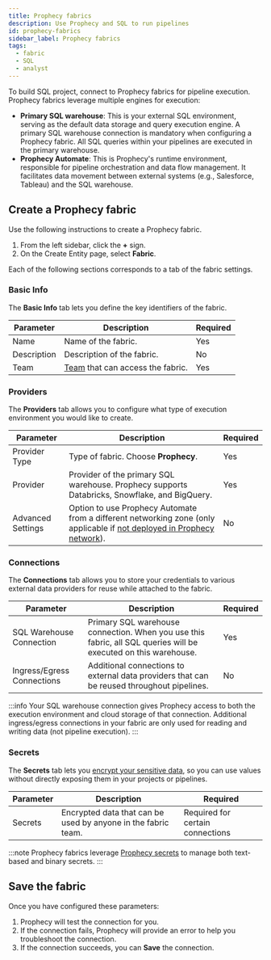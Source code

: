 ```yaml
---
title: Prophecy fabrics
description: Use Prophecy and SQL to run pipelines
id: prophecy-fabrics
sidebar_label: Prophecy fabrics
tags:
  - fabric
  - SQL
  - analyst
---
```


To build SQL project, connect to Prophecy fabrics for pipeline execution. Prophecy fabrics leverage multiple engines for execution:

- **Primary SQL warehouse**: This is your external SQL environment, serving as the default data storage and query execution engine. A primary SQL warehouse connection is mandatory when configuring a Prophecy fabric. All SQL queries within your pipelines are executed in the primary warehouse.
- **Prophecy Automate**: This is Prophecy's runtime environment, responsible for pipeline orchestration and data flow management. It facilitates data movement between external systems (e.g., Salesforce, Tableau) and the SQL warehouse.

## Create a Prophecy fabric

Use the following instructions to create a Prophecy fabric.

1. From the left sidebar, click the **+** sign.
1. On the Create Entity page, select **Fabric**.

Each of the following sections corresponds to a tab of the fabric settings.

### Basic Info

The **Basic Info** tab lets you define the key identifiers of the fabric.

| Parameter   | Description                                                                     | Required |
| ----------- | ------------------------------------------------------------------------------- | -------- |
| Name        | Name of the fabric.                                                             | Yes      |
| Description | Description of the fabric.                                                      | No       |
| Team        | [Team](docs/administration/teams-users/teamuser.md) that can access the fabric. | Yes      |

### Providers

The **Providers** tab allows you to configure what type of execution environment you would like to create.

| Parameter         | Description                                                                                                                                                    | Required |
| ----------------- | -------------------------------------------------------------------------------------------------------------------------------------------------------------- | -------- |
| Provider Type     | Type of fabric. Choose **Prophecy**.                                                                                                                           | Yes      |
| Provider          | Provider of the primary SQL warehouse. Prophecy supports Databricks, Snowflake, and BigQuery.                                                                  | Yes      |
| Advanced Settings | Option to use Prophecy Automate from a different networking zone (only applicable if [not deployed in Prophecy network](docs/administration/architecture.md)). | No       |

### Connections

The **Connections** tab allows you to store your credentials to various external data providers for reuse while attached to the fabric.

| Parameter                  | Description                                                                                                     | Required |
| -------------------------- | --------------------------------------------------------------------------------------------------------------- | -------- |
| SQL Warehouse Connection   | Primary SQL warehouse connection. When you use this fabric, all SQL queries will be executed on this warehouse. | Yes      |
| Ingress/Egress Connections | Additional connections to external data providers that can be reused throughout pipelines.                      | No       |

:::info
Your SQL warehouse connection gives Prophecy access to both the execution environment and cloud storage of that connection. Additional ingress/egress connections in your fabric are only used for reading and writing data (not pipeline execution).
:::

### Secrets

The **Secrets** tab lets you [encrypt your sensitive data](/analysts/secrets/), so you can use values without directly exposing them in your projects or pipelines.

| Parameter | Description                                                   | Required                         |
| --------- | ------------------------------------------------------------- | -------------------------------- |
| Secrets   | Encrypted data that can be used by anyone in the fabric team. | Required for certain connections |

:::note
Prophecy fabrics leverage [Prophecy secrets](/analysts/secrets) to manage both text-based and binary secrets.
:::

## Save the fabric

Once you have configured these parameters:

1. Prophecy will test the connection for you.
1. If the connection fails, Prophecy will provide an error to help you troubleshoot the connection.
1. If the connection succeeds, you can **Save** the connection.
